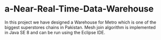# a-Near-Real-Time-Data-Warehouse
In this project we have designed a Warehouse for Metro which is one of the biggest superstores chains in Pakistan. Mesh join algorithm is implemented in Java SE 8 and can be run using the Eclipse IDE.
